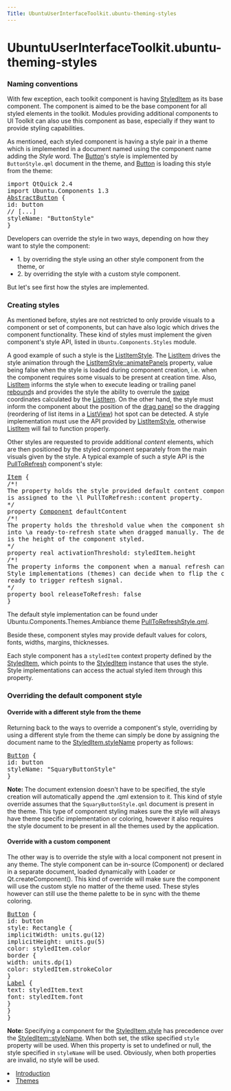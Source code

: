 ```yaml
---
Title: UbuntuUserInterfaceToolkit.ubuntu-theming-styles
---
```


# UbuntuUserInterfaceToolkit.ubuntu-theming-styles

<span class="subtitle"></span>
<!-- $$$ubuntu-theming-styles.html-description -->
<h3 >Naming conventions</h3>
<p>With few exception, each toolkit component is having <a href="Ubuntu.Components.StyledItem.md">StyledItem</a> as its base component. The component is aimed to be the base component for all styled elements in the toolkit. Modules providing additional components to UI Toolkit can also use this component as base, especially if they want to provide styling capabilities.</p>
<p>As mentioned, each styled component is having a style pair in a theme which is implemented in a document named using the component name adding the <i>Style</i> word. The <a href="Ubuntu.Components.Button.md">Button</a>'s style is implemented by <code>ButtonStyle.qml</code> document in the theme, and <a href="Ubuntu.Components.Button.md">Button</a> is loading this style from the theme:</p>
<pre class="qml">import QtQuick 2.4
import Ubuntu.Components 1.3
<span class="type"><a href="Ubuntu.Components.AbstractButton.md">AbstractButton</a></span> {
<span class="name">id</span>: <span class="name">button</span>
<span class="comment">// [...]</span>
<span class="name">styleName</span>: <span class="string">&quot;ButtonStyle&quot;</span>
}</pre>
<p>Developers can override the style in two ways, depending on how they want to style the component:</p>
<ul>
<li>1. by overriding the style using an other style component from the theme, or</li>
<li>2. by overriding the style with a custom style component.</li>
</ul>
<p>But let's see first how the styles are implemented.</p>
<h3 >Creating styles</h3>
<p>As mentioned before, styles are not restricted to only provide visuals to a component or set of components, but can have also logic which drives the component functionality. These kind of styles must implement the given component's style API, listed in <code>Ubuntu.Components.Styles</code> module.</p>
<p>A good example of such a style is the <a href="Ubuntu.Components.Styles.ListItemStyle.md">ListItemStyle</a>. The <a href="Ubuntu.Components.ListItem.md">ListItem</a> drives the style animation through the <a href="Ubuntu.Components.Styles.ListItemStyle.md#animatePanels-prop">ListItemStyle::animatePanels</a> property, value being false when the style is loaded during component creation, i.e&#x2e; when the component requires some visuals to be present at creation time. Also, <a href="Ubuntu.Components.ListItem.md">ListItem</a> informs the style when to execute leading or trailing panel <a href="Ubuntu.Components.Styles.ListItemStyle.md#rebound-method">rebound</a>s and provides the style the ability to overrule the <a href="Ubuntu.Components.Styles.ListItemStyle.md#swipeEvent-method">swipe</a> coordinates calculated by the <a href="Ubuntu.Components.ListItem.md">ListItem</a>. On the other hand, the style must inform the component about the position of the <a href="Ubuntu.Components.Styles.ListItemStyle.md#dragPanel-prop">drag panel</a> so the dragging (reordering of list items in a <a href="QtQuick.ListView.md">ListView</a>) hot spot can be detected. A style implementation must use the API provided by <a href="Ubuntu.Components.Styles.ListItemStyle.md">ListItemStyle</a>, otherwise <a href="Ubuntu.Components.ListItem.md">ListItem</a> will fail to function properly.</p>
<p>Other styles are requested to provide additional <i>content</i> elements, which are then positioned by the styled component separately from the main visuals given by the style. A typical example of such a style API is the <a href="Ubuntu.Components.PullToRefresh.md">PullToRefresh</a> component's style:</p>
<pre class="qml"><span class="type"><a href="QtQuick.Item.md">Item</a></span> {
<span class="comment">/*!
The property holds the style provided default content component. The value
is assigned to the \l PullToRefresh::content property.
*/</span>
property <span class="type"><a href="QtQml.Component.md">Component</a></span> <span class="name">defaultContent</span>
<span class="comment">/*!
The property holds the threshold value when the component should enter
into \a ready-to-refresh state when dragged manually. The default value
is the height of the component styled.
*/</span>
property <span class="type">real</span> <span class="name">activationThreshold</span>: <span class="name">styledItem</span>.<span class="name">height</span>
<span class="comment">/*!
The property informs the component when a manual refresh can be triggered.
Style implementations (themes) can decide when to flip the component to be
ready to trigger reftesh signal.
*/</span>
property <span class="type">bool</span> <span class="name">releaseToRefresh</span>: <span class="number">false</span>
}</pre>
<p>The default style implementation can be found under Ubuntu.Components.Themes.Ambiance theme <a href="http://bazaar.launchpad.net/~ubuntu-sdk-team/ubuntu-ui-toolkit/trunk/view/head:/src/Ubuntu/Components/Themes/Ambiance/1.3/PullToRefreshStyle.qml">PullToRefreshStyle.qml</a>.</p>
<p>Beside these, component styles may provide default values for colors, fonts, widths, margins, thicknesses.</p>
<p>Each style component has a <code>styledItem</code> context property defined by the <a href="Ubuntu.Components.StyledItem.md">StyledItem</a>, which points to the <a href="Ubuntu.Components.StyledItem.md">StyledItem</a> instance that uses the style. Style implementations can access the actual styled item through this property.</p>
<h3 >Overriding the default component style</h3>
<h4 >Override with a different style from the theme</h4>
<p>Returning back to the ways to override a component's style, overriding by using a different style from the theme can simply be done by assigning the document name to the <a href="Ubuntu.Components.StyledItem.md#styleName-prop">StyledItem.styleName</a> property as follows:</p>
<pre class="qml"><span class="type"><a href="Ubuntu.Components.Button.md">Button</a></span> {
<span class="name">id</span>: <span class="name">button</span>
<span class="name">styleName</span>: <span class="string">&quot;SquaryButtonStyle&quot;</span>
}</pre>
<p><b>Note: </b>The document extension doesn't have to be specified, the style creation will automatically append the .qml extension to it. This kind of style override assumes that the <code>SquaryButtonStyle.qml</code> document is present in the theme. This type of component styling makes sure the style will always have theme specific implementation or coloring, however it also requires the style document to be present in all the themes used by the application.</p>
<h4 >Override with a custom component</h4>
<p>The other way is to override the style with a local component not present in any theme. The style component can be in-source (Component) or declared in a separate document, loaded dynamically with Loader or Qt.createComponent(). This kind of override will make sure the component will use the custom style no matter of the theme used. These styles however can still use the theme palette to be in sync with the theme coloring.</p>
<pre class="qml"><span class="type"><a href="Ubuntu.Components.Button.md">Button</a></span> {
<span class="name">id</span>: <span class="name">button</span>
<span class="name">style</span>: <span class="name">Rectangle</span> {
<span class="name">implicitWidth</span>: <span class="name">units</span>.<span class="name">gu</span>(<span class="number">12</span>)
<span class="name">implicitHeight</span>: <span class="name">units</span>.<span class="name">gu</span>(<span class="number">5</span>)
<span class="name">color</span>: <span class="name">styledItem</span>.<span class="name">color</span>
<span class="type">border</span> {
<span class="name">width</span>: <span class="name">units</span>.<span class="name">dp</span>(<span class="number">1</span>)
<span class="name">color</span>: <span class="name">styledItem</span>.<span class="name">strokeColor</span>
}
<span class="type"><a href="Ubuntu.Components.Label.md">Label</a></span> {
<span class="name">text</span>: <span class="name">styledItem</span>.<span class="name">text</span>
<span class="name">font</span>: <span class="name">styledItem</span>.<span class="name">font</span>
}
}
}</pre>
<p><b>Note: </b>Specifying a component for the <a href="Ubuntu.Components.StyledItem.md#style-prop">StyledItem.style</a> has precedence over the <a href="Ubuntu.Components.StyledItem.md#styleName-prop">StyledItem::styleName</a>. When both set, the stlke specified <code>style</code> property will be used. When this property is set to undefined or null, the style specified in <code>styleName</code> will be used. Obviously, when both properties are invalid, no style will be used.</p>
<!-- @@@ubuntu-theming-styles.html -->
<p class="naviNextPrevious footerNavi">
<li><a class="prevPage" href="UbuntuUserInterfaceToolkit.ubuntu-theming.md">Introduction</a></li>
<li><a class="nextPage" href="UbuntuUserInterfaceToolkit.ubuntu-theming-themes.md">Themes</a></li>
</p>
